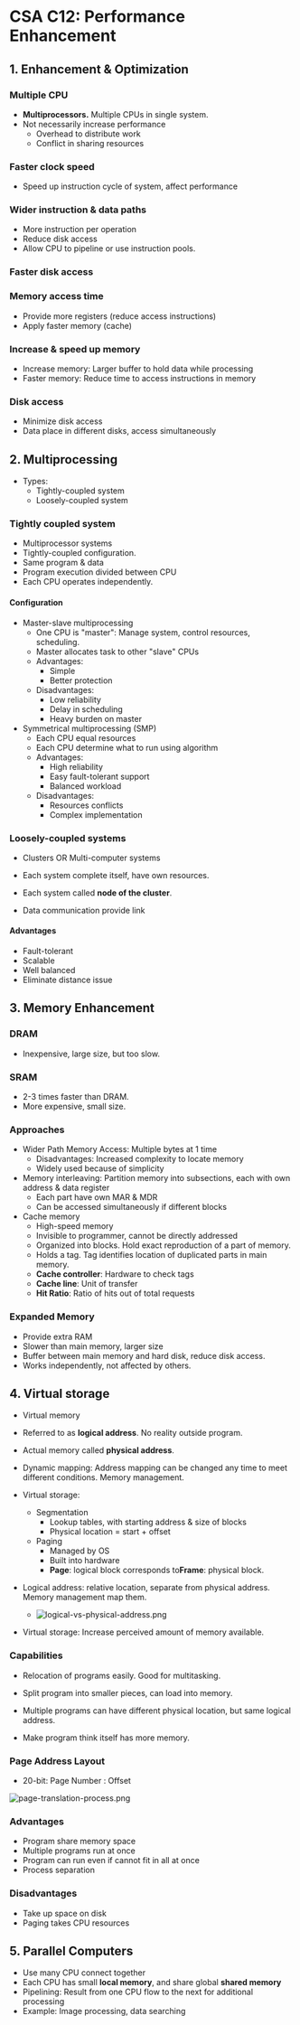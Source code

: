 # CSA C12: Performance Enhancement

## 1. Enhancement & Optimization

### Multiple CPU

- **Multiprocessors.** Multiple CPUs in single system. 
- Not necessarily increase performance
  - Overhead to distribute work
  - Conflict in sharing resources

### Faster clock speed

- Speed up instruction cycle of system, affect performance

### Wider instruction & data paths

- More instruction per operation
- Reduce disk access
- Allow CPU to pipeline or use instruction pools.

### Faster disk access

### Memory access time

- Provide more registers (reduce access instructions)
- Apply faster memory (cache)

### Increase & speed up memory

- Increase memory: Larger buffer to hold data while processing
- Faster memory: Reduce time to access instructions in memory

### Disk access

- Minimize disk access
- Data place in different disks, access simultaneously

## 2. Multiprocessing

- Types:
  - Tightly-coupled system
  - Loosely-coupled system

### Tightly coupled system

- Multiprocessor systems
- Tightly-coupled configuration.
- Same program & data
- Program execution divided between CPU
- Each CPU operates independently.

#### Configuration

- Master-slave multiprocessing
  - One CPU is "master": Manage system, control resources, scheduling.
  - Master allocates task to other "slave" CPUs
  - Advantages:
    - Simple
    - Better protection
  - Disadvantages:
    - Low reliability
    - Delay in scheduling
    - Heavy burden on master
- Symmetrical multiprocessing (SMP)
  - Each CPU equal resources
  - Each CPU determine what to run using algorithm
  - Advantages:
    - High reliability
    - Easy fault-tolerant support
    - Balanced workload
  - Disadvantages:
    - Resources conflicts
    - Complex implementation

### Loosely-coupled systems

- Clusters OR Multi-computer systems
- Each system complete itself, have own resources.
- Each system called **node of the cluster**.

- Data communication provide link

#### Advantages

- Fault-tolerant
- Scalable
- Well balanced
- Eliminate distance issue

## 3. Memory Enhancement

### DRAM

- Inexpensive, large size, but too slow.

### SRAM

- 2-3 times faster than DRAM. 
- More expensive, small size.

### Approaches

- Wider Path Memory Access: Multiple bytes at 1 time
  - Disadvantages: Increased complexity to locate memory
  - Widely used because of simplicity
- Memory interleaving: Partition memory into subsections, each with own address & data register
  - Each part have own MAR & MDR
  - Can be accessed simultaneously if different blocks
- Cache memory
  - High-speed memory
  - Invisible to programmer, cannot be directly addressed
  - Organized into blocks. Hold exact reproduction of a part of memory.
  - Holds a tag. Tag identifies location of duplicated parts in main memory.
  - **Cache controller**: Hardware to check tags
  - **Cache line**: Unit of transfer
  - **Hit Ratio**: Ratio of hits out of total requests

### Expanded Memory

- Provide extra RAM
- Slower than main memory, larger size
- Buffer between main memory and hard disk, reduce disk access.
- Works independently, not affected by others.

## 4. Virtual storage

- Virtual memory
- Referred to as **logical address**. No reality outside program.
- Actual memory called **physical address**.

- Dynamic mapping: Address mapping can be changed any time to meet different conditions. Memory management.

- Virtual storage:
  - Segmentation
    - Lookup tables, with starting address & size of blocks
    - Physical location = start + offset
  - Paging
    - Managed by OS
    - Built into hardware
    - **Page**: logical block ​corresponds to​ **Frame**: physical block.

- Logical address: relative location, separate from physical address. Memory management map them.
  - ![logical-vs-physical-address.png](img/c12/logical-vs-physical-address.png)

- Virtual storage: Increase perceived amount of memory available.

### Capabilities

- Relocation of programs easily. Good for multitasking.
- Split program into smaller pieces, can load into memory.

- Multiple programs can have different physical location, but same logical address.
- Make program think itself has more memory.

### Page Address Layout

- 20-bit: Page Number : Offset

![page-translation-process.png](img/c12/page-translation-process.png)

### Advantages

- Program share memory space
- Multiple programs run at once
- Program can run even if cannot fit in all at once
- Process separation

### Disadvantages

- Take up space on disk
- Paging takes CPU resources

## 5. Parallel Computers

- Use many CPU connect together
- Each CPU has small **local memory**, and share global **shared memory**
- Pipelining: Result from one CPU flow to the next for additional processing
- Example: Image processing, data searching



